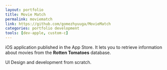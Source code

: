 ```yaml
---
layout: portfolio
title: Movie Match
permalink: moviematch
link: https://github.com/gomezhyuuga/MovieMatch
categories: portfolio development
tools: [dev-apple, custom-c]
---
```


iOS application published in the App Store. It lets you
to retrieve information about movies from the **Rotten
Tomatoes** database.

UI Design and development from scratch.
